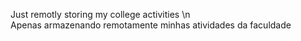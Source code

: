 Just remotly storing my college activities \n  
Apenas armazenando remotamente minhas atividades da faculdade
